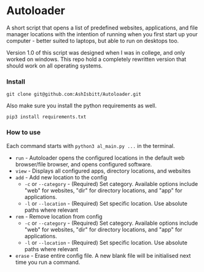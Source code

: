 # Autoloader

A short script that opens a list of predefined websites, applications, and file manager locations with the intention of running when you first start up your computer - better suited to laptops, but able to run on desktops too.

Version 1.0 of this script was designed when I was in college, and only worked on windows. This repo hold a completely rewritten version that should work on all operating systems.

### Install
`git clone git@github.com:AshIsbitt/Autoloader.git`

Also make sure you install the python requirements as well.

`pip3 install requirements.txt`

### How to use
Each command starts with `python3 al_main.py ...` in the terminal.

* `run` - Autoloader opens the configured locations in the default web browser/file browser, and opens configured software.
* `view` - Displays all configured apps, directory locations, and websites
* `add` - Add new location to the config
    * `-c` or `--category` - (Required) Set category. Available options include "web" for websites, "dir" for directory locations, and "app" for applications.
    * `-l` or `--location` - (Required) Set specific location. Use absolute paths where relevant
* `rem` - Remove location from config
    * `-c` or `--category` - (Required) Set category. Available options include "web" for websites, "dir" for directory locations, and "app" for applications.
    * `-l` or `--location` - (Required) Set specific location. Use absolute paths where relevant
* `erase` - Erase entire config file. A new blank file will be initialised next time you run a command.
